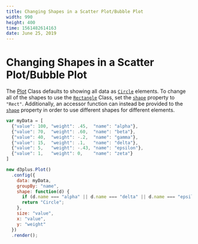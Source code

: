 ```yaml
---
title: Changing Shapes in a Scatter Plot/Bubble Plot
width: 990
height: 400
time: 1561482614163
date: June 25, 2019
---
```


# Changing Shapes in a Scatter Plot/Bubble Plot

The [Plot](https://d3plus.org/docs/#Plot) Class defaults to showing all data as [`Circle`](https://d3plus.org/docs/#Circle) elements. To change all of the shapes to use the [`Rectangle`](https://d3plus.org/docs/#Rect) Class, set the [`shape`](http://d3plus.org/docs/#Viz.shape) property to `"Rect"`. Additionally, an accessor function can instead be provided to the [`shape`](http://d3plus.org/docs/#Viz.shape) property in order to use different shapes for different elements.

```js
var myData = [
  {"value": 100, "weight": .45,  "name": "alpha"},
  {"value": 70,  "weight": .60,  "name": "beta"},
  {"value": 40,  "weight": -.2,  "name": "gamma"},
  {"value": 15,  "weight": .1,   "name": "delta"},
  {"value": 5,   "weight": -.43, "name": "epsilon"},
  {"value": 1,   "weight": 0,    "name": "zeta"}
]

new d3plus.Plot()
  .config({
    data: myData,
    groupBy: "name",
    shape: function(d) {
      if (d.name === "alpha" || d.name === "delta" || d.name === "epsilon") return "Rect";
      return "Circle";
    },
    size: "value",
    x: "value",
    y: "weight"
  })
  .render();
```
